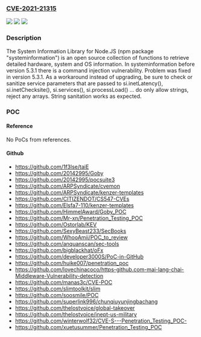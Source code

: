 ### [CVE-2021-21315](https://cve.mitre.org/cgi-bin/cvename.cgi?name=CVE-2021-21315)
![](https://img.shields.io/static/v1?label=Product&message=systeminformation&color=blue)
![](https://img.shields.io/static/v1?label=Version&message=n%2Fa&color=blue)
![](https://img.shields.io/static/v1?label=Vulnerability&message=CWE-78%3A%20Improper%20Neutralization%20of%20Special%20Elements%20used%20in%20an%20OS%20Command%20('OS%20Command%20Injection')&color=brighgreen)

### Description

The System Information Library for Node.JS (npm package "systeminformation") is an open source collection of functions to retrieve detailed hardware, system and OS information. In systeminformation before version 5.3.1 there is a command injection vulnerability. Problem was fixed in version 5.3.1. As a workaround instead of upgrading, be sure to check or sanitize service parameters that are passed to si.inetLatency(), si.inetChecksite(), si.services(), si.processLoad() ... do only allow strings, reject any arrays. String sanitation works as expected.

### POC

#### Reference
No PoCs from references.

#### Github
- https://github.com/1f3lse/taiE
- https://github.com/20142995/Goby
- https://github.com/20142995/pocsuite3
- https://github.com/ARPSyndicate/cvemon
- https://github.com/ARPSyndicate/kenzer-templates
- https://github.com/CITIZENDOT/CS547-CVEs
- https://github.com/Elsfa7-110/kenzer-templates
- https://github.com/HimmelAward/Goby_POC
- https://github.com/Mr-xn/Penetration_Testing_POC
- https://github.com/Ostorlab/KEV
- https://github.com/SexyBeast233/SecBooks
- https://github.com/WhooAmii/POC_to_review
- https://github.com/anquanscan/sec-tools
- https://github.com/bigblackhat/oFx
- https://github.com/developer3000S/PoC-in-GitHub
- https://github.com/huike007/penetration_poc
- https://github.com/lovechinacoco/https-github.com-mai-lang-chai-Middleware-Vulnerability-detection
- https://github.com/manas3c/CVE-POC
- https://github.com/slimtoolkit/slim
- https://github.com/soosmile/POC
- https://github.com/superlink996/chunqiuyunjingbachang
- https://github.com/thelostvoice/global-takeover
- https://github.com/thelostvoice/inept-us-military
- https://github.com/winterwolf32/CVE-S---Penetration_Testing_POC-
- https://github.com/xuetusummer/Penetration_Testing_POC

